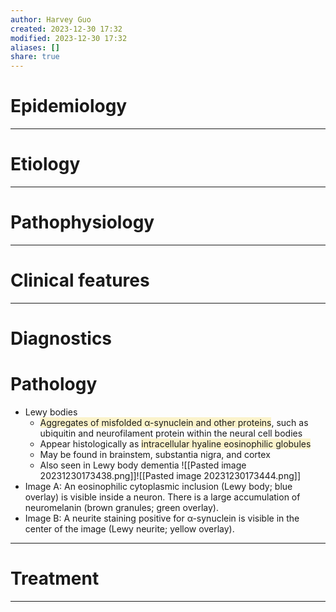 ```yaml
---
author: Harvey Guo
created: 2023-12-30 17:32
modified: 2023-12-30 17:32
aliases: []
share: true
---
```

# Epidemiology


---
# Etiology


---
# Pathophysiology


---
# Clinical features


---
# Diagnostics
# Pathology
- Lewy bodies
	- <span style="background:rgba(240, 200, 0, 0.2)">Aggregates of misfolded α-synuclein and other proteins</span>, such as ubiquitin and neurofilament protein within the neural cell bodies
	- Appear histologically as <span style="background:rgba(240, 200, 0, 0.2)">intracellular hyaline eosinophilic globules</span>
	- May be found in brainstem, substantia nigra, and cortex
	- Also seen in Lewy body dementia
![[Pasted image 20231230173438.png]]![[Pasted image 20231230173444.png]]
- Image A: An eosinophilic cytoplasmic inclusion (Lewy body; blue overlay) is visible inside a neuron. There is a large accumulation of neuromelanin (brown granules; green overlay).
- Image B: A neurite staining positive for α-synuclein is visible in the center of the image (Lewy neurite; yellow overlay).

---
# Treatment


---
